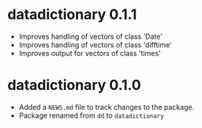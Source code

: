 # datadictionary 0.1.1

* Improves handling of vectors of class 'Date'
* Improves handling of vectors of class 'difftime'
* Improves output for vectors of class 'times'

# datadictionary 0.1.0

* Added a `NEWS.md` file to track changes to the package.
* Package renamed from `dd` to `datadictionary`
